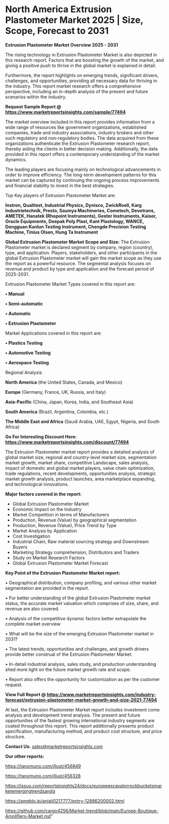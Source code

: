 # North America Extrusion Plastometer Market 2025 | Size, Scope, Forecast to 2031

<Strong> Extrusion Plastometer Market Overview 2025 - 2031</strong>

The rising technology in Extrusion Plastometer Market is also depicted in this research report. Factors that are boosting the growth of the market, and giving a positive push to thrive in the global market is explained in detail.

Furthermore, the report highlights on emerging trends, significant drivers, challenges, and opportunities, providing all necessary data for thriving in the industry. This report market research offers a comprehensive perspective, including an in-depth analysis of the present and future scenarios within the industry.

<strong>Request Sample Report @ <a href=https://www.marketreportsinsights.com/sample/77494>https://www.marketreportsinsights.com/sample/77494</a></strong>

The market overview included in this report provides information from a wide range of resources like government organizations, established companies, trade and industry associations, industry brokers and other such regulatory and non-regulatory bodies. The data acquired from these organizations authenticate the Extrusion Plastometer research report, thereby aiding the clients in better decision making. Additionally, the data provided in this report offers a contemporary understanding of the market dynamics.

The leading players are focusing mainly on technological advancements in order to improve efficiency. The long-term development patterns for this market can be captured by continuing the ongoing process improvements and financial stability to invest in the best strategies.

Top Key players of Extrusion Plastometer Market are:

<strong>Instron, Qualitest, Industrial Physics, Dynisco, ZwickRoell, Karg Industrietechnik, Presto, Saumya Machineries, Cometech, Devotrans, AMETEK, Hanatek (Rhopoint Instruments), Gester Instruments, Kaiser, Oracle Equipments, Deepak Poly Plast, Kant Plastology, WANCE, Dongguan Kunlun Testing Instrument, Chengde Precision Testing Machine, Tinius Olsen, Hung Ta Instrument</strong>

<strong><b>Global Extrusion Plastometer Market Scope and Size:</b></strong>
The Extrusion Plastometer market is declared segment by company, region (country), type, and application. Players, stakeholders, and other participants in the global Extrusion Plastometer market will gain the market scope as they use the report as a powerful resource. The segmental analysis focuses on revenue and product by type and application and the forecast period of 2025-2031.

Extrusion Plastometer Market Types covered in this report are:

<strong>• Manual

• Semi-automatic

• Automatic

• Extrusion Plastometer</strong>

Market Applications covered in this report are:

<strong>• Plastics Testing

• Automotive Testing

• Aerospace Testing</strong> 

Regional Analysis

<strong>North America</strong> (the United States, Canada, and Mexico)

<strong>Europe</strong> (Germany, France, UK, Russia, and Italy)

<strong>Asia-Pacific</strong> (China, Japan, Korea, India, and Southeast Asia)

<strong>South America</strong> (Brazil, Argentina, Colombia, etc.)

<strong>The Middle East and Africa</strong> (Saudi Arabia, UAE, Egypt, Nigeria, and South Africa)

<strong>Go For Interesting Discount Here: <a href=https://www.marketreportsinsights.com/discount/77494>https://www.marketreportsinsights.com/discount/77494</a></strong>

The Extrusion Plastometer market report provides a detailed analysis of global market size, regional and country-level market size, segmentation market growth, market share, competitive Landscape, sales analysis, impact of domestic and global market players, value chain optimization, trade regulations, recent developments, opportunities analysis, strategic market growth analysis, product launches, area marketplace expanding, and technological innovations.

<strong><b>Major factors covered in the report:</b></strong>
<ul>
  <li>Global Extrusion Plastometer Market </li>
  <li>Economic Impact on the Industry</li>
  <li>Market Competition in terms of Manufacturers</li>
  <li>Production, Revenue (Value) by geographical segmentation</li>
  <li>Production, Revenue (Value), Price Trend by Type</li>
  <li>Market Analysis by Application</li>
  <li>Cost Investigation</li>
  <li>Industrial Chain, Raw material sourcing strategy and Downstream Buyers</li>
  <li>Marketing Strategy comprehension, Distributors and Traders</li>
  <li>Study on Market Research Factors</li>
  <li>Global Extrusion Plastometer Market Forecast</li>
</ul>

<strong><b>Key Point of the Extrusion Plastometer Market report:</b></strong>

• Geographical distribution, company profiling, and various other market segmentation are provided in the report.

• For better understanding of the global Extrusion Plastometer market status, the accurate market valuation which comprises of size, share, and revenue are also covered.

• Analysis of the competitive dynamic factors better extrapolate the complete market overview

• What will be the size of the emerging Extrusion Plastometer market in 2031?

• The latest trends, opportunities and challenges, and growth drivers provide better construal of the Extrusion Plastometer Market.

• In-detail industrial analysis, sales study, and production understanding shed more light on the future market growth rate and scope.

• Report also offers the opportunity for customization as per the customer request.

<strong><b>View Full Report @ <a href=https://www.marketreportsinsights.com/industry-forecast/extrusion-plastometer-market-growth-and-size-2021-77494>https://www.marketreportsinsights.com/industry-forecast/extrusion-plastometer-market-growth-and-size-2021-77494</a></b></strong>


At last, the Extrusion Plastometer Market report includes investment come analysis and development trend analysis. The present and future opportunities of the fastest growing international industry segments are coated throughout this report. This report additionally presents product specification, manufacturing method, and product cost structure, and price structure.

<strong>Contact Us:</strong>
sales@marketreportsinsights.com

<strong>Our other reports:</strong>

<a href=https://tanomuno.com/illust/456849>https://tanomuno.com/illust/456849</a>

<a href=https://tanomuno.com/illust/456328>https://tanomuno.com/illust/456328</a>

<a href=https://issuu.com/reportsinsights24/docs/europeexcavatorrockbucketsmarketemergingtrendsandg>https://issuu.com/reportsinsights24/docs/europeexcavatorrockbucketsmarketemergingtrendsandg</a>

<a href=https://ameblo.jp/anjali0217777/entry-12886200002.html>https://ameblo.jp/anjali0217777/entry-12886200002.html</a>

<a href=https://github.com/cargo4256/Market-trend/blob/main/Europe-Boutique-Amplifiers-Market.md>https://github.com/cargo4256/Market-trend/blob/main/Europe-Boutique-Amplifiers-Market.md</a>"

